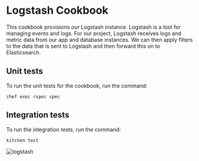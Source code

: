 # Logstash Cookbook

This cookbook provisions our Logstash instance. Logstash is a tool for managing events and logs. For our project, Logstash receives logs and metric data from our app and database instances. We can then apply filters to the data that is sent to Logstash and then forward this on to Elasticsearch.

## Unit tests

To run the unit tests for the cookbook, run the command:

```
chef exec rspec spec
```

## Integration tests

To run the integration tests, run the command:

```
kitchen test
```

![logstash](https://logodix.com/logo/2035917.png)
